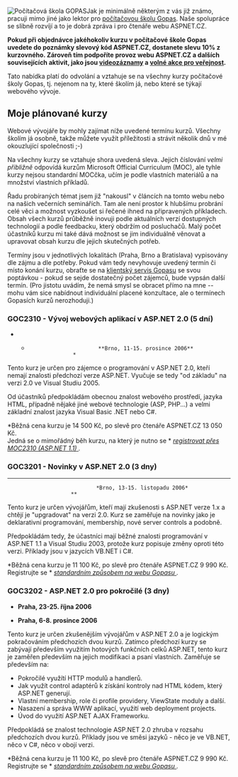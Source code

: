 <!-- dcterms:identifier = aspnetcz#116 -->
<!-- dcterms:title = Sleva na vývojářské kurzy pro čtenáře ASPNET.CZ -->
<!-- dcterms:abstract = Chcete získat vědomosti (nejenom) o ASP.NET 2.0 se slevou a zároveň přispět na provoz a další rozvoj vašeho oblíbeného webu a s ním souvisejících aktivit? Pro čtenáře ASPNET.CZ jsme ve spolupráci s počítačovou školou Gopas připravili speciální slevu na vývojářské kurzy, včetně mých vlastních. -->
<!-- np9:categoryId = 6 -->
<!-- x4w:category = Akce a události -->
<!-- np9:authorId = 1 -->
<!-- np9:authorEmail = michal.valasek@altairis.cz -->
<!-- dcterms:creator = Michal Altair Valášek -->
<!-- dcterms:created = 2006-10-18T02:31:08.5+02:00 -->
<!-- dcterms:date = 2006-10-18T02:31:08.5+02:00 -->

 ![Počítačová škola GOPAS](https://www.cdn.altairis.cz/Blog/2006/20061018-gopas.jpg)Jak je minimálně některým z vás již známo, pracuji mimo jiné jako lektor pro [počítačovou školu Gopas](http://www.gopas.cz/). Naše spolupráce se slibně rozvíjí a to je dobrá zpráva i pro čtenáře webu ASPNET.CZ.

 **Pokud při objednávce jakéhokoliv kurzu v počítačové škole Gopas uvedete do poznámky slevový kód ASPNET.CZ, dostanete slevu 10% z kurzovného. Zároveň tím podpoříte provoz webu ASPNET.CZ a dalších souvisejících aktivit, jako jsou [videozáznamy](http://videoarchiv.altairis.cz/) a [volné akce pro veřejnost](http://akce.altairis.cz/).** 

Tato nabídka platí do odvolání a vztahuje se na všechny kurzy počítačové školy Gopas, tj. nejenom na ty, které školím já, nebo které se týkají webového vývoje.

## Moje plánované kurzy

Webové vývojáře by mohly zajímat níže uvedené termínu kurzů. Všechny školím já osobně, takže můžete využít příležitosti a strávit několik dnů v mé okouzlující společnosti ;-)

Na všechny kurzy se vztahuje shora uvedená sleva. Jejich číslování *velmi přibližně* odpovídá kurzům Microsoft Official Curriculum (MOC), ale tyhle kurzy nejsou standardní MOCčka, učím je podle vlastních materiálů a na množství vlastních příkladů.

Řadu probíraných témat jsem již "nakousl" v článcích na tomto webu nebo na našich večerních seminářích. Tam ale není prostor k hlubšímu probrání celé věci a možnost vyzkoušet si řečené ihned na připravených příkladech. Obsah všech kurzů průběžně inovuji podle aktuálních verzí dostupných technologií a podle feedbacku, který obdržím od posluchačů. Malý počet účastníků kurzu mi také dává možnost se jim individuálně věnovat a upravovat obsah kurzu dle jejich skutečných potřeb.

Termíny jsou v jednotlivých lokalitách (Praha, Brno a Bratislava) vypisovány dle zájmu a dle potřeby. Pokud vám tedy nevyhovuje uvedený termín či místo konání kurzu, obraťte se na [klientský servis Gopasu](http://www.gopas.cz/Clanek.aspx?IDClanku=65) se svou poptávkou - pokud se sejde dostatečný počet zájemců, bude vypsán další termín. (Pro jistotu uvádím, že nemá smysl se obracet přímo na mne -- mohu vám sice nabídnout individuální placené konzultace, ale o termínech Gopasích kurzů nerozhoduji.)

### GOC2310 - Vývoj webových aplikací v ASP.NET 2.0 (5 dní)

*   *
								**Brno, 11-15. prosince 2006**
						*

Tento kurz je určen pro zájemce o programování v ASP.NET 2.0, kteří nemají znalosti předchozí verze ASP.NET. Vyučuje se tedy "od základu" na verzi 2.0 ve Visual Studiu 2005.

Od účastníků předpokládám obecnou znalost webového prostředí, jazyka HTML, případně nějaké jiné webové technologie (ASP, PHP...) a velmi základní znalost jazyka Visual Basic .NET nebo C#.

 *Běžná cena kurzu je 14 500 Kč, po slevě pro čtenáře ASPNET.CZ 13 050 Kč.   
Jedná se o mimořádný běh kurzu, na který je nutno se * [ *registrovat přes MOC2310 (ASP.NET 1.1)* ](http://www.gopas.cz/DetailKurzu.aspx?IDKurzu=3142) *.* 

### GOC3201 - Novinky v ASP.NET 2.0 (3 dny)

*   **
								*Brno, 13-15. listopadu 2006*
						**

Tento kurz je určen vývojářům, kteří mají zkušenosti s ASP.NET verze 1.x a chtějí je "upgradovat" na verzi 2.0. Kurz se zaměřuje na novinky jako je deklarativní programování, membership, nové server controls a podobně.

Předpokládám tedy, že účastníci mají běžné znalosti programování v ASP.NET 1.1 a Visual Studiu 2003, protože kurz popisuje změny oproti této verzi. Příklady jsou v jazycích VB.NET i C#.

 *Běžná cena kurzu je 11 100 Kč, po slevě pro čtenáře ASPNET.CZ 9 990 Kč.  
Registrujte se * [ *standardním způsobem na webu Gopasu* ](http://www.gopas.cz/DetailKurzu.aspx?IDKurzu=3489) *.* 

### GOC3202 - ASP.NET 2.0 pro pokročilé (3 dny)

*   **Praha, 23-25. října 2006**

*   **Praha, 6-8. prosince 2006**

Tento kurz je určen zkušenějším vývojářům v ASP.NET 2.0 a je logickým pokračováním předchozích dvou kurzů. Zatímco předchozí kurzy se zabývají především využitím hotových funkčních celků ASP.NET, tento kurz je zaměřen především na jejich modifikaci a psaní vlastních. Zaměřuje se především na:

*   Pokročilé využítí HTTP modulů a handlerů.
*   Jak využít control adaptérů k získání kontroly nad HTML kódem, který ASP.NET generují.
*   Vlastní membership, role či profile providery, ViewState moduly a další.
*   Nasazení a správa WWW aplikací, využití web deployment projects.
*   Úvod do využití ASP.NET AJAX Frameworku.

Předpokládá se znalost technologie ASP.NET 2.0 zhruba v rozsahu předchozích dvou kurzů. Příklady jsou ve směsi jazyků - něco je ve VB.NET, něco v C#, něco v obojí verzi.

 *Běžná cena kurzu je 11 100 Kč, po slevě pro čtenáře ASPNET.CZ 9 990 Kč.  
Registrujte se * [ *standardním způsobem na webu Gopasu* ](http://www.gopas.cz/DetailKurzu.aspx?IDKurzu=3524) *.* 